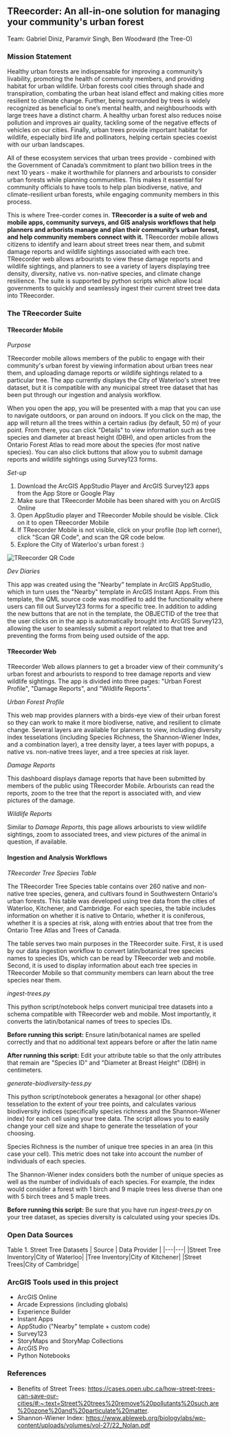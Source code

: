 ## TReecorder: An all-in-one solution for managing your community's urban forest

Team: Gabriel Diniz, Paramvir Singh, Ben Woodward (the Tree-O)

### Mission Statement

Healthy urban forests are indispensable for improving a community’s livability, promoting the health of community members, and providing habitat for urban wildlife. Urban forests cool cities through shade and transpiration, combating the urban heat island effect and making cities more resilient to climate change. Further, being surrounded by trees is widely recognized as beneficial to one’s mental health, and neighbourhoods with large trees have a distinct charm.  A healthy urban forest also reduces noise pollution and improves air quality, tackling some of the negative effects of vehicles on our cities. Finally, urban trees provide important habitat for wildlife, especially bird life and pollinators, helping certain species coexist with our urban landscapes.

All of these ecosystem services that urban trees provide - combined with the Government of Canada’s commitment to plant two billion trees in the next 10 years - make it worthwhile for planners and arbourists to consider urban forests while planning communities. This makes it essential for community officials to have tools to help plan biodiverse, native, and climate-resilient urban forests, while engaging community members in this process.

This is where Tree-corder comes in. **TReecorder is a suite of web and mobile apps, community surveys, and GIS analysis workflows that help planners and arborists manage and plan their community’s urban forest, and help community members connect with it.** TReecorder mobile allows citizens to identify and learn about street trees near them, and submit damage reports and wildlife sightings associated with each tree. TReecorder web allows arbourists to view these damage reports and wildlife sightings, and planners to see a variety of layers displaying tree density, diversity, native vs. non-native species, and climate change resilience. The suite is supported by python scripts which allow local governments to quickly and seamlessly ingest their current street tree data into TReecorder.

### The TReecorder Suite

#### TReecorder Mobile

*Purpose*

TReecorder mobile allows members of the public to engage with their community's urban forest by viewing information about urban trees near them, and uploading damage reports or wildlife sightings related to a particular tree. The app currently displays the City of Waterloo's street tree dataset, but it is compatible with any municipal street tree dataset that has been put through our ingestion and analysis workflow. 

When you open the app, you will be presented with a map that you can use to navigate outdoors, or pan around on indoors. If you click on the map, the app will return all the trees within a certain radius (by default, 50 m) of your point. From there, you can click "Details" to view information such as tree species and diameter at breast height (DBH), and open articles from the Ontario Forest Atlas to read more about the species (for most native species). You can also click buttons that allow you to submit damage reports and wildlife sightings using Survey123 forms.

*Set-up*
1. Download the ArcGIS AppStudio Player and ArcGIS Survey123 apps from the App Store or Google Play
2. Make sure that TReecorder Mobile has been shared with you on ArcGIS Online
3. Open AppStudio player and TReecorder Mobile should be visible. Click on it to open TReecorder Mobile
4. If TReecorder Mobile is not visible, click on your profile (top left corner), click "Scan QR Code", and scan the QR code below.
5. Explore the City of Waterloo's urban forest :)

![TReecorder QR Code](https://raw.githubusercontent.com/BWoody711/TReecorder/main/TReecorder%20Mobile%20QR%20Code.png?token=GHSAT0AAAAAAB7GQEXHLD6F4EVE6GISSOFUY7ZCFZA)

*Dev Diaries*

This app was created using the "Nearby" template in ArcGIS AppStudio, which in turn uses the "Nearby" template in ArcGIS Instant Apps. From this template, the QML source code was modified to add the functionality where users can fill out Survey123 forms for a specific tree. In addition to adding the new buttons that are not in the template, the OBJECTID of the tree that the user clicks on in the app is automatically brought into ArcGIS Survey123, allowing the user to seamlessly submit a report related to that tree and preventing the forms from being used outside of the app.

#### TReecorder Web

TReecorder Web allows planners to get a broader view of their community's urban forest and arbourists to respond to tree damage reports and view wildlife sightings. The app is divided into three pages: "Urban Forest Profile", "Damage Reports", and "Wildlife Reports".

*Urban Forest Profile*

This web map provides planners with a birds-eye view of their urban forest so they can work to make it more biodiverse, native, and resilient to climate change. Several layers are available for planners to view, including diversity index tesselations (including Species Richness, the Shannon-Wiener Index, and a combination layer), a tree density layer, a tees layer with popups, a native vs. non-native trees layer, and a tree species at risk layer.

*Damage Reports*

This dashboard displays damage reports that have been submitted by members of the public using TReecorder Mobile. Arbourists can read the reports, zoom to the tree that the report is associated with, and view pictures of the damage.

*Wildlife Reports*

Similar to *Damage Reports*, this page allows arbourists to view wildlife sightings, zoom to associated trees, and view pictures of the animal in question, if available.

#### Ingestion and Analysis Workflows

*TReecorder Tree Species Table*

The TReecorder Tree Species table contains over 260 native and non-native tree species, genera, and cultivars found in Southwestern Ontario's urban forests. This table was developed using tree data from the cities of Waterloo, Kitchener, and Cambridge. For each species, the table includes information on whether it is native to Ontario, whether it is coniferous, whether it is a species at risk, along with entries about that tree from the Ontario Tree Atlas and Trees of Canada.

The table serves two main purposes in the TReecorder suite. First, it is used by our data ingestion workflow to convert latin/botanical tree species names to species IDs, which can be read by TReecorder web and mobile. Second, it is used to display information about each tree species in TReecorder Mobile so that community members can learn about the tree species near them.

*ingest-trees.py*

This python script/notebook helps convert municipal tree datasets into a schema compatible with TReecorder web and mobile. Most importantly, it converts the latin/botanical names of trees to species IDs.

**Before running this script:** Ensure latin/botanical names are spelled correctly and that no additional text appears before or after the latin name

**After running this script:** Edit your attribute table so that the only attributes that remain are "Species ID" and "Diameter at Breast Height" (DBH) in centimeters.

*generate-biodiversity-tess.py*

This python script/notebook generates a hexagonal (or other shape) tesselation to the extent of your tree points, and calculates various biodiversity indices (specifically species richness and the Shannon-Wiener index) for each cell using your tree data. The script allows you to easily change your cell size and shape to generate the tesselation of your choosing.

Species Richness is the number of unique tree species in an area (in this case your cell). This metric does not take into account the number of individuals of each species.

The Shannon-Wiener index considers both the number of unique species as well as the number of individuals of each species. For example, the index would consider a forest with 1 birch and 9 maple trees less diverse than one with 5 birch trees and 5 maple trees.

**Before running this script:** Be sure that you have run *ingest-trees.py* on your tree dataset, as species diversity is calculated using your species IDs.

### Open Data Sources

Table 1. Street Tree Datasets
| Source | Data Provider |
|---|---|
|Street Tree Inventory|City of Waterloo|
|Tree Inventory|City of Kitchener| 
|Street Trees|City of Cambridge|

### ArcGIS Tools used in this project
 - ArcGIS Online
 - Arcade Expressions (including globals)
 - Experience Builder
 - Instant Apps
 - AppStudio ("Nearby" template + custom code)
 - Survey123
 - StoryMaps and StoryMap Collections
 - ArcGIS Pro
 - Python Notebooks

### References
 - Benefits of Street Trees: https://cases.open.ubc.ca/how-street-trees-can-save-our-cities/#:~:text=Street%20trees%20remove%20pollutants%20such,are%20ozone%20and%20particulate%20matter.
 - Shannon-Wiener Index: https://www.ableweb.org/biologylabs/wp-content/uploads/volumes/vol-27/22_Nolan.pdf
